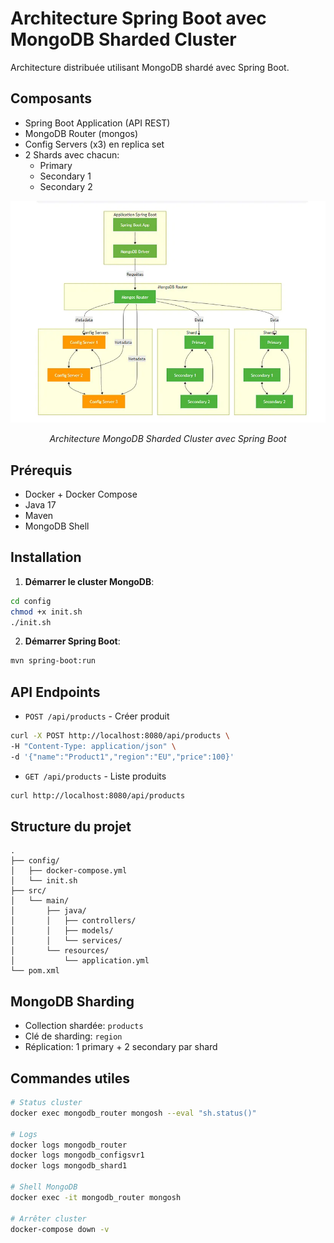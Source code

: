 # Architecture Spring Boot avec MongoDB Sharded Cluster

Architecture distribuée utilisant MongoDB shardé avec Spring Boot.

## Composants

- Spring Boot Application (API REST)
- MongoDB Router (mongos)
- Config Servers (x3) en replica set
- 2 Shards avec chacun:
    - Primary
    - Secondary 1
    - Secondary 2

<div align="center">
  <img src="public/images/architecture-diagram.png" alt="Architecture Diagram" width="600"/>
  <p><em>Architecture MongoDB Sharded Cluster avec Spring Boot</em></p>
</div>

## Prérequis

- Docker + Docker Compose
- Java 17
- Maven
- MongoDB Shell

## Installation

1. **Démarrer le cluster MongoDB**:

```bash
cd config
chmod +x init.sh
./init.sh
```

2. **Démarrer Spring Boot**:

```bash
mvn spring-boot:run
```

## API Endpoints

- `POST /api/products` - Créer produit

```bash
curl -X POST http://localhost:8080/api/products \
-H "Content-Type: application/json" \
-d '{"name":"Product1","region":"EU","price":100}'
```

- `GET /api/products` - Liste produits

```bash
curl http://localhost:8080/api/products
```

## Structure du projet

```
.
├── config/
│   ├── docker-compose.yml
│   └── init.sh
├── src/
│   └── main/
│       ├── java/
│       │   ├── controllers/
│       │   ├── models/
│       │   └── services/
│       └── resources/
│           └── application.yml
└── pom.xml
```

## MongoDB Sharding

- Collection shardée: `products`
- Clé de sharding: `region`
- Réplication: 1 primary + 2 secondary par shard

## Commandes utiles

```bash
# Status cluster
docker exec mongodb_router mongosh --eval "sh.status()"

# Logs 
docker logs mongodb_router
docker logs mongodb_configsvr1
docker logs mongodb_shard1

# Shell MongoDB
docker exec -it mongodb_router mongosh

# Arrêter cluster
docker-compose down -v
```

